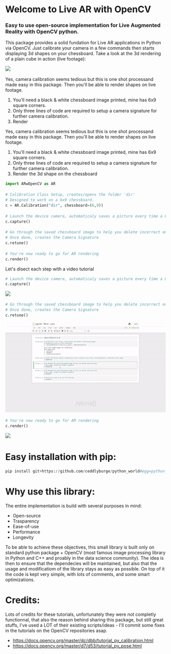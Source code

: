 # Welcome to Live AR with OpenCV
### Easy to use open-source implementation for Live Augmented Reality with OpenCV python.

This package provides a solid fundation for Live AR applications in Python via OpenCV. Just calibrate your camera in a few commands then starts displaying 3d shapes on your chessboard. Take a look at the 3d rendering of a plain cube in action (live footage):

![](gif/render.gif)

Yes, camera calibration seems tedious but this is one shot processand made easy in this package. Then you'll be able to render shapes on live footage.
1. You'll need a black & white chessboard image printed, mine has 6x9 square corners. 
2. Only three lines of code are required to setup a camera signature for further camera calibration.
3. Render

Yes, camera calibration seems tedious but this is one shot processand made easy in this package. Then you'll be able to render shapes on live footage.
1. You'll need a black & white chessboard image printed, mine has 6x9 square corners. 
2. Only three lines of code are required to setup a camera signature for further camera calibration.
3. Render the 3d shape on the chessboard


```python
import ARwOpenCV as AR

# Calibration Class Setup, creates/opens the folder 'dir'
# Designed to work on a 6x9 chessboard.
c = AR.Calibration("dir", chessboard=(6,9))

# Launch the device camera, automaticaly saves a picture every time a 6x9 chessboard is detected on the image
c.capture()

# Go through the saved chessboard image to help you delete incorrect ones
# Once done, creates the Camera Signature
c.retune()

# You're now ready to go for AR rendering
c.render()
```

Let's disect each step with a video tutorial


```python
# Launch the device camera, automaticaly saves a picture every time a 6x9 chessboard is detected on the image
c.capture()
```

![](gif/capture.gif)


```python
# Go through the saved chessboard image to help you delete incorrect ones
# Once done, creates the Camera Signature
c.retune()
```

![](gif/retune.gif)


```python
# You're now ready to go for AR rendering
c.render()
```

![](gif/render.gif)

# Easy installation with pip:


```python
pip install git+https://github.com/ceddlyburge/python_world#egg=python_world
```

# Why use this library:
The entire implementation is build with several purposes in mind:

- Open-source
- Trasparency
- Ease-of-use
- Performance
- Longevity

To be able to achieve these objectives, this small library is built only on standard python package + OpenCV (most famous image processing library in Python and C++ and proably in the data science community). The idea is then to ensure that the dependecies will be maintained, but also that the usage and modificatiom of the library stays as easy as possible. On top of it the code is kept very simple, with lots of comments, and some smart optimizations.

# Credits:
Lots of credits for these tutorials, unfortunately they were not completly functionnal, that also the reason behind sharing this package, but still great stuffs, I've used a LOT of their existing scripts/ideas - I'll commit some fixes in the tutorials on the OpenCV repositories asap.
- https://docs.opencv.org/master/dc/dbb/tutorial_py_calibration.html
- https://docs.opencv.org/master/d7/d53/tutorial_py_pose.html
